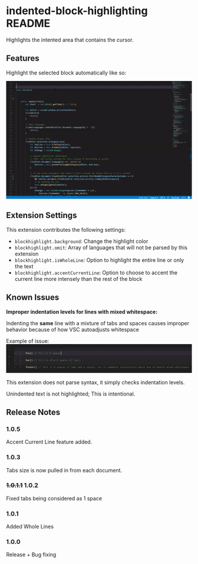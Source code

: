 # indented-block-highlighting README

Highlights the intented area that contains the cursor.

## Features

Highlight the selected block automatically like so:

![Color is 200 red, 100 green, 255 blue, 0.05 alpha](usage.gif "Example")


## Extension Settings

This extension contributes the following settings:

* `blockhighlight.background`: Change the highlight color
* `blockhighlight.omit`: Array of languages that will not be parsed by this extension
* `blockhighlight.isWholeLine`: Option to highlight the entire line or only the text
* `blockhighlight.accentCurrentLine`: Option to choose to accent the current line more intensely than the rest of the block

## Known Issues

**Improper indentation levels for lines with mixed whitespace:**

Indenting the **same** line with a mixture of tabs and spaces causes improper behavior because of how VSC autoadjusts whitespace

Example of issue:
![Autoindent issue](whitespace-issue.png "Improper mixed whitespace issue.")

This extension does not parse syntax, it simply checks indentation levels.

Unindented text is not highlighted; This is intentional.

## Release Notes

### 1.0.5

Accent Current Line feature added.

### 1.0.3

Tabs size is now pulled in from each document.

### ~~1.0.1.1~~ 1.0.2

Fixed tabs being considered as 1 space

### 1.0.1

Added Whole Lines

### 1.0.0

Release + Bug fixing